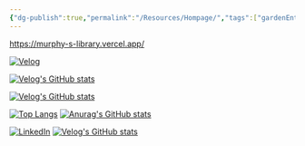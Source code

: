 ```yaml
---
{"dg-publish":true,"permalink":"/Resources/Hompage/","tags":["gardenEntry"]}
---
```


https://murphy-s-library.vercel.app/





[![Velog](https://velog-readme-stats.vercel.app/api/badge?name=murphybread)](https://velog.io/@mcbible) 

[![Velog's GitHub stats](https://velog-readme-stats.vercel.app/api?name=murphybread)](https://github.com/murphybread/velog-readme-stats)


[![Velog's GitHub stats](https://velog-readme-stats.vercel.app/api?name=murphybread)](https://velog.io/@murphybread)



[![Top Langs](https://github-readme-stats.vercel.app/api/top-langs/?username=murphybread)](https://github.com/anuraghazra/github-readme-stats)
[![Anurag's GitHub stats](https://github-readme-stats.vercel.app/api?username=murphybread)](https://github.com/anuraghazra/github-readme-stats)

[![LinkedIn](https://img.shields.io/badge/LinkedIn-0077B5?style=for-the-badge&logo=linkedin&logoColor=white)](https://www.linkedin.com/in/%EB%AF%BC%EC%B0%AC-%EA%B9%80-aba89a243)
[![Velog's GitHub stats](https://velog-readme-stats.vercel.app/api/list?name=murphybread)](https://velog.io/@muphybread)